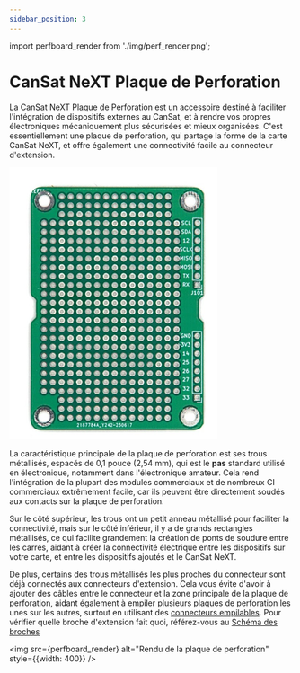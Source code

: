 ```yaml
---
sidebar_position: 3
---
```


import perfboard_render from './img/perf_render.png';


# CanSat NeXT Plaque de Perforation

La CanSat NeXT Plaque de Perforation est un accessoire destiné à faciliter l'intégration de dispositifs externes au CanSat, et à rendre vos propres électroniques mécaniquement plus sécurisées et mieux organisées. C'est essentiellement une plaque de perforation, qui partage la forme de la carte CanSat NeXT, et offre également une connectivité facile au connecteur d'extension.

![CanSat NeXT Plaque de Perforation](./img/perfboard.png)

La caractéristique principale de la plaque de perforation est ses trous métallisés, espacés de 0,1 pouce (2,54 mm), qui est le **pas** standard utilisé en électronique, notamment dans l'électronique amateur. Cela rend l'intégration de la plupart des modules commerciaux et de nombreux CI commerciaux extrêmement facile, car ils peuvent être directement soudés aux contacts sur la plaque de perforation.

Sur le côté supérieur, les trous ont un petit anneau métallisé pour faciliter la connectivité, mais sur le côté inférieur, il y a de grands rectangles métallisés, ce qui facilite grandement la création de ponts de soudure entre les carrés, aidant à créer la connectivité électrique entre les dispositifs sur votre carte, et entre les dispositifs ajoutés et le CanSat NeXT.

De plus, certains des trous métallisés les plus proches du connecteur sont déjà connectés aux connecteurs d'extension. Cela vous évite d'avoir à ajouter des câbles entre le connecteur et la zone principale de la plaque de perforation, aidant également à empiler plusieurs plaques de perforation les unes sur les autres, surtout en utilisant des [connecteurs empilables](https://spacelabnextdoor.com/electronics/32-cansat-next-stacking-header). Pour vérifier quelle broche d'extension fait quoi, référez-vous au [Schéma des broches](../CanSat-hardware/pin_out)

<img src={perfboard_render} alt="Rendu de la plaque de perforation" style={{width: 400}} />